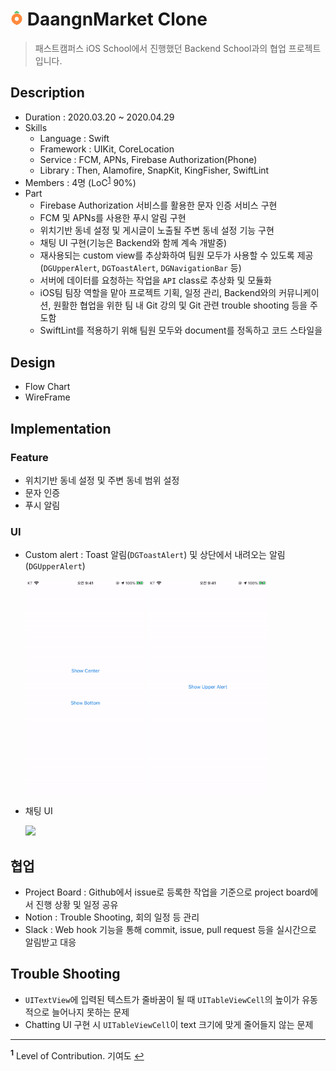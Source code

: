 # <img src="assets/daangn.png" width="4%"> DaangnMarket Clone 
> 패스트캠퍼스 iOS School에서 진행했던 Backend School과의 협업 프로젝트입니다.

## Description

- Duration : 2020.03.20 ~ 2020.04.29
- Skills
  - Language : Swift
  - Framework : UIKit, CoreLocation
  - Service : FCM, APNs, Firebase Authorization(Phone)
  - Library : Then, Alamofire, SnapKit, KingFisher, SwiftLint
- Members : 4명 (LoC<sup id="sup1">[1](#footnote1)</sup> 90%)
- Part
  - Firebase Authorization 서비스를 활용한 문자 인증 서비스 구현
  - FCM 및 APNs를 사용한 푸시 알림 구현
  - 위치기반 동네 설정 및 게시글이 노출될 주변 동네 설정 기능 구현
  - 채팅 UI 구현(기능은 Backend와 함께 계속 개발중)
  - 재사용되는 custom view를 추상화하여 팀원 모두가 사용할 수 있도록 제공(`DGUpperAlert`, `DGToastAlert`, `DGNavigationBar` 등)
  - 서버에 데이터를 요청하는 작업을 `API` class로 추상화 및 모듈화
  - iOS팀 팀장 역할을 맡아 프로젝트 기획, 일정 관리, Backend와의 커뮤니케이션, 원활한 협업을 위한 팀 내 Git 강의 및 Git 관련 trouble shooting 등을 주도함
  - SwiftLint를 적용하기 위해 팀원 모두와 document를 정독하고 코드 스타일을 

## Design

- Flow Chart
- WireFrame

## Implementation

### Feature

- 위치기반 동네 설정 및 주변 동네 범위 설정
- 문자 인증
- 푸시 알림

### UI

- Custom alert : Toast 알림(`DGToastAlert`) 및 상단에서 내려오는 알림(`DGUpperAlert`)

  <p>
    <img src="assets/alert-toast.gif" width="40%">
    <img src="assets/alert-upper.gif" width="40%">
  </p>

- 채팅 UI

  <p>
    <img src="assets/chat.gif" width="40%">
  </p>

  

## 협업

- Project Board : Github에서 issue로 등록한 작업을 기준으로 project board에서 진행 상황 및 일정 공유
- Notion : Trouble Shooting, 회의 일정 등 관리
- Slack : Web hook 기능을 통해 commit, issue, pull request 등을 실시간으로 알림받고 대응

## Trouble Shooting

- `UITextView`에 입력된 텍스트가 줄바꿈이 될 때 `UITableViewCell`의 높이가 유동적으로 늘어나지 못하는 문제
- Chatting UI 구현 시 `UITableViewCell`이 text 크기에 맞게 줄어들지 않는 문제

---

<b id="footnote1"><sup>1</sup></b> Level of Contribution. 기여도 [↩︎](#sup1)


